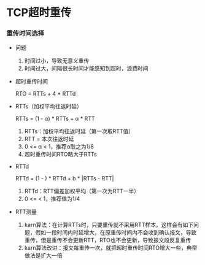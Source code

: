 # TCP超时重传

### 重传时间选择

* 问题
  1. 时间过小，导致无意义重传
  2. 时间过大，间隔很长时间才能感知到超时，浪费时间



* 超时重传时间

  RTO = RTTs + 4 * RTTd



* RTTs（加权平均往返时延）

  RTTs = (1 - α) * RTTs + α * RTT

  1. RTTs：加权平均往返时延（第一次取RTT值）
  2. RTT = 本次往返时延
  3. 0 <= α < 1，推荐α取之为1/8
  4. 超时重传时间RTO略大于RTTs

  

* RTTd

  RTTd = (1 - ) * RTTd + b * |RTTs - RTT|

  1. RTTd：RTT偏差加权平均（第一次为RTT一半）
  2. 0 <= < 1，推荐值为1/4



* RTT测量

  1. karn算法：在计算RTTs时，只要重传就不采用RTT样本。这样会有如下问题，假如一段时间内时延增大，在原重传时间内不会收到确认报文，导致重传，但是重传不会更新RTT，RTO也不会更新，导致报文段反复重传
  2. karn算法改进：报文每重传一次，就把超时重传时间RTO增大一些，典型做法是扩大一倍

  ​	

